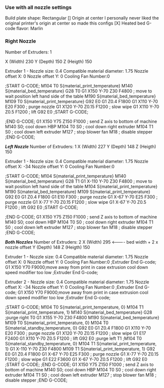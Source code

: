 ### Use with all nozzle settings

Build plate shape: Rectangular
  [] Origin at center            I personally never liked the original printer's origin at center so made this configs 
  [X] Heated bed
G-code flavor: Marlin

### Right Nozzle

Number of Extruders: 1

X (Width) 230 
Y (Depth) 150
Z (Heigth) 150

Extruder 1 -
    Nozzle size: 0.4
    Compatible material diameter: 1.75
    Nozzle offset X: 0
    Nozzle offset Y: 0
    Cooling Fan Number:0

;START G-CODE;
M104 T0 S{material_print_temperature}
M140 S{material_bed_temperature}
G28
T0
G1 X150 Y-70 Z30 F4800 ; move to wait position left hand side of the table
M190 S{material_bed_temperature}
M109 T0 S{material_print_temperature}
G92 E0
G1 Z0.4 F1800
G1 X110 Y-70 E20 F300 ; purge nozzle
G1 X120 Y-70 Z0.15 F1200 ; slow wipe
G1 X110 Y-70 Z0.5 F1200 ; lift
G92 E0
;START G-CODE;

;END G-CODE;
G1 X150 Y75 Z150 F1000 ; send Z axis to bottom of machine
M140 S0; cool down HBP
M104 T0 S0 ; cool down right extruder
M104 T1 S0 ; cool down left extruder
M127 ; stop blower fan
M18 ; disable stepper
;END G-CODE;

***Left Nozzle***
Number of Extruders: 1
X (Width) 227
Y (Depth) 148
Z (Heigth) 150

Extruder 1 -
    Nozzle size: 0.4
    Compatible material diameter: 1.75
    Nozzle offset X: -34
    Nozzle offset Y: 0
    Cooling Fan Number:0

;START G-CODE;
M104 S{material_print_temperature}
M140 S{material_bed_temperature}
G28
T1
G1 X-110 Y-70 Z30 F4800 ; move to wait position left hand side of the table
M104 S{material_print_temperature}
M190 S{material_bed_temperature}
M109 S{material_print_temperature}
G92 E0
G1 Z0.4 F1800
G1 E10 F300 ; purge nozzle
G1 X-67 Y-70 E25 F300 ; purge nozzle
G1 X-77 Y-70 Z0.15 F1200 ; slow wipe
G1 X-67 Y-70 Z0.5 F1200 ; lift
G92 E0
;START G-CODE;

;END G-CODE;
G1 X150 Y75 Z150 F1000 ; send Z axis to bottom of machine
M140 S0; cool down HBP
M104 T0 S0 ; cool down right extruder
M104 T1 S0 ; cool down left extruder
M127 ; stop blower fan
M18 ; disable stepper
;END G-CODE;

***Both Nozzles***
Number of Extruders: 2
X (Width) 295 <---- bed width + 2 x nozzle offset
Y (Depth) 148
Z (Heigth) 150

Extruder 1 -
    Nozzle size: 0.4
    Compatible material diameter: 1.75
    Nozzle offset X: 0
    Nozzle offset Y: 0
    Cooling Fan Number:0
    ;Extruder End G-code;
    G1 X150 Y70 F9000;move away from print in case extrusion cool down speed modifier too low
    ;Extruder End G-code;

Extruder 2 -
    Nozzle size: 0.4
    Compatible material diameter: 1.75
    Nozzle offset X: -34
    Nozzle offset Y: 0
    Cooling Fan Number:0
    ;Extruder End G-code;
    G1 X150 Y70 F9000;move away from print in case extrusion cool down speed modifier too low
    ;Extruder End G-code;

;START G-CODE;
M104 T0 S{material_print_temperature, 0}
M104 T1 S{material_print_temperature, 1}
M140 S{material_bed_temperature}
G28
;purge right
T0
G1 X155 Y-70 Z30 F4800
M190 S{material_bed_temperature}
M109 T0 S{material_print_temperature, 0}
M104 T0 S{material_standby_temperature, 0}
G92 E0
G1 Z0.4 F1800
G1 X110 Y-70 E20 F300 ; purge nozzle
G1 X120 Y-70 Z0.15 F1200 ; slow wipe
G1 E17 F2400
G1 X110 Y-70 Z0.5 F1200 ; lift
G92 E0
;purge left
T1
;M104 T0 S{material_standby_temperature, 0}
M104 T1 S{material_print_temperature, 1}
G1 X-110 Y-70 Z30 F4800
M109 T1 S{material_print_temperature, 1}
G92 E0
G1 Z0.4 F1800
G1 X-67 Y-70 E25 F300 ; purge nozzle
G1 X-77 Y-70 Z0.15 F1200 ; slow wipe
G1 E22 F3600
G1 X-67 Y-70 Z0.5 F1200 ; lift
G92 E0
;START G-CODE;
;END G-CODE;
G1 X150 Y75 Z150 F1000 ; send Z axis to bottom of machine
M140 S0; cool down HBP
M104 T0 S0 ; cool down right extruder
M104 T1 S0 ; cool down left extruder
M127 ; stop blower fan
M18 ; disable stepper
;END G-CODE;
